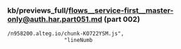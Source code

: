 ### kb/previews_full/flows__service-first__master-only@auth.har.part051.md (part 002)

```md
/n958200.alteg.io/chunk-KO722YSM.js",
                  "lineNumb
```

```
